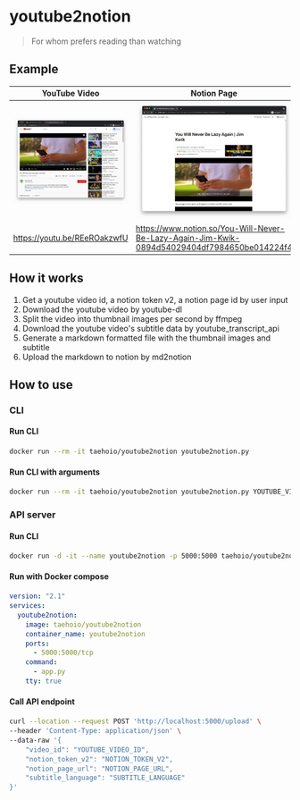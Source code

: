 # youtube2notion

> For whom prefers reading than watching

## Example

| YouTube Video                                     | Notion Page                                                                                  |
| ------------------------------------------------- | -------------------------------------------------------------------------------------------- |
| ![YouTube Video](./images/youtube_screenshot.png) | ![Notion Page](./images/notion_screenshot.png)                                               |
| https://youtu.be/REeROakzwfU                      | https://www.notion.so/You-Will-Never-Be-Lazy-Again-Jim-Kwik-0894d54029404df7984650be014224f4 |

## How it works

1. Get a youtube video id, a notion token v2, a notion page id by user input
1. Download the youtube video by youtube-dl
1. Split the video into thumbnail images per second by ffmpeg
1. Download the youtube video's subtitle data by youtube_transcript_api
1. Generate a markdown formatted file with the thumbnail images and subtitle
1. Upload the markdown to notion by md2notion

## How to use

### CLI

#### Run CLI

```sh
docker run --rm -it taehoio/youtube2notion youtube2notion.py
```

#### Run CLI with arguments

```sh
docker run --rm -it taehoio/youtube2notion youtube2notion.py YOUTUBE_VIDEO_ID -t NOTION_TOKEN_V2 -p NOTION_PAGE_URL -l SUBTITLE_LANGUAGE
```

### API server

#### Run CLI
```sh
docker run -d -it --name youtube2notion -p 5000:5000 taehoio/youtube2notion app.py
```

#### Run with Docker compose
```yaml
version: "2.1"
services:
  youtube2notion:
    image: taehoio/youtube2notion
    container_name: youtube2notion
    ports:
      - 5000:5000/tcp
    command:
      - app.py
    tty: true
```

#### Call API endpoint

```sh
curl --location --request POST 'http://localhost:5000/upload' \
--header 'Content-Type: application/json' \
--data-raw '{
    "video_id": "YOUTUBE_VIDEO_ID",
    "notion_token_v2": "NOTION_TOKEN_V2",
    "notion_page_url": "NOTION_PAGE_URL",
    "subtitle_language": "SUBTITLE_LANGUAGE"
}'
```
